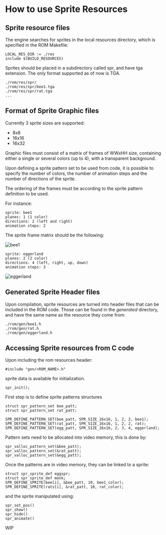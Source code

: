 # How to use Sprite Resources

## Sprite resource files

The engine searches for sprites in the local resources directory, which is specified in the ROM Makefile:

```
LOCAL_RES_DIR := ./res
include $(BUILD_RESOURCES)
```

Sprites should be placed in a subdirectory called spr, and have tga extension. The only format supported as of now is TGA.

```
./rom/res/spr/
./rom/res/spr/bee1.tga
./rom/res/spr/rat.tga
...
```

## Format of Sprite Graphic files

Currently 3 sprite sizes are supported:

* 8x8
* 16x16
* 16x32

Graphic files must consist of a matrix of frames of WWxHH size, containing
either a single or several colors (up to 4), with a transparent background.

Upon defining a sprite pattern set to be used from code, it is possible to
specify the number of colors, the number of animation steps and the number of
directions of the sprite.

The ordering of the frames must be according to the sprite pattern definition to be used.

For instance:

```
sprite: bee1
planes: 1 (1 color)
directions: 2 (left and right)
animation steps: 2
```

The sprite frame matrix should be the following:

![bee1](https://raw.githubusercontent.com/retrodeluxe/rlengine-msx1/master/docs/bee1.png)

```
sprite: eggerland
planes: 2 (2 color)
directions: 4 (left, right, up, down)
animation steps: 3
```

![eggerland](https://raw.githubusercontent.com/retrodeluxe/rlengine-msx1/master/docs/eggerland.png)


## Generated Sprite Header files

Upon compilation, sprite resources are turned into header files that can be
included in the ROM code. Those can be found in the *generated* directory,
and have the same name as the resource they come from:

```
./rom/gen/bee1.h
./rom/gen/rat.h
./rom/gen/eggerland.h
```

## Accessing Sprite resources from C code

Upon including the rom resources header:

```
#include "gen/<ROM_NAME>.h"
```

sprite data is available for initialization.

```
spr_init();
```

First step is to define sprite patterns structures


```
struct spr_pattern_set bee_patt;
struct spr_pattern_set rat_patt;

SPR_DEFINE_PATTERN_SET(bee_patt, SPR_SIZE_16x16, 1, 2, 2, bee1);
SPR_DEFINE_PATTERN_SET(rat_patt, SPR_SIZE_16x16, 1, 2, 2, rat);
SPR_DEFINE_PATTERN_SET(egg_patt, SPR_SIZE_16x16, 2, 3, 4, eggerland);
```

Pattern sets need to be allocated into video memory, this is done by:

```
spr_valloc_pattern_set(&bee_patt);
spr_valloc_pattern_set(&rat_patt);
spr_valloc_pattern_set(&egg_patt);
```

Once the patterns are in video memory, they can be linked to a sprite:

```
struct spr_sprite_def eggspr;
struct spr_sprite_def monk;
SPR_DEFINE_SPRITE(bee[i], &bee_patt, 10, bee1_color);
SPR_DEFINE_SPRITE(rats[i], &rat_patt, 10, rat_color);
```

and the sprite manipulated using:

```
spr_set_pos()
spr_show()
spr_hide()
spr_animate()
```

WIP
